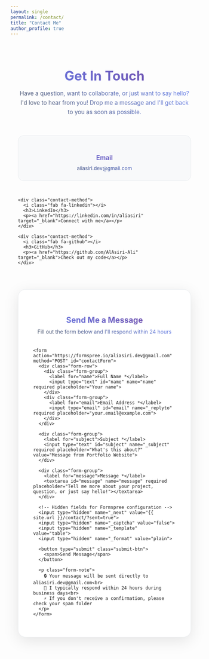 ```yaml
---
layout: single
permalink: /contact/
title: "Contact Me"
author_profile: true
---
```


<style>
.contact-container {
  max-width: 800px;
  margin: 0 auto;
  padding: 20px;
}

.contact-header {
  text-align: center;
  margin-bottom: 50px;
}

.contact-header h1 {
  background: linear-gradient(45deg, #667eea, #764ba2);
  -webkit-background-clip: text;
  -webkit-text-fill-color: transparent;
  background-clip: text;
  font-size: 2.5em;
  margin-bottom: 15px;
}

.contact-subtitle {
  background: linear-gradient(45deg, #4a5568, #667eea);
  -webkit-background-clip: text;
  -webkit-text-fill-color: transparent;
  background-clip: text;
  font-size: 1.1em;
  max-width: 600px;
  margin: 0 auto 30px;
  line-height: 1.6;
}

.contact-methods {
  display: grid;
  grid-template-columns: repeat(auto-fit, minmax(250px, 1fr));
  gap: 30px;
  margin-bottom: 50px;
}

.contact-method {
  background: #f8f9fa;
  padding: 25px;
  border-radius: 15px;
  text-align: center;
  border: 1px solid #e9ecef;
  transition: all 0.3s ease;
}

.contact-method:hover {
  transform: translateY(-5px);
  box-shadow: 0 10px 30px rgba(0,0,0,0.1);
  border-color: #667eea;
}

.contact-method i {
  font-size: 2.5em;
  background: linear-gradient(45deg, #667eea, #764ba2);
  -webkit-background-clip: text;
  -webkit-text-fill-color: transparent;
  background-clip: text;
  margin-bottom: 15px;
  display: block;
}

.contact-method h3 {
  background: linear-gradient(45deg, #667eea, #764ba2);
  -webkit-background-clip: text;
  -webkit-text-fill-color: transparent;
  background-clip: text;
  margin-bottom: 10px;
  font-size: 1.2em;
}

.contact-method p {
  background: linear-gradient(45deg, #4a5568, #667eea);
  -webkit-background-clip: text;
  -webkit-text-fill-color: transparent;
  background-clip: text;
  margin: 0;
  font-size: 0.95em;
}

.contact-method a {
  color: #667eea;
  text-decoration: none;
  font-weight: 500;
  transition: color 0.3s ease;
}

.contact-method a:hover {
  color: #764ba2;
  text-decoration: underline;
}

.contact-form {
  background: #fff;
  padding: 40px;
  border-radius: 20px;
  box-shadow: 0 10px 40px rgba(0,0,0,0.1);
  border: 1px solid #e9ecef;
}

.form-header {
  text-align: center;
  margin-bottom: 35px;
}

.form-header h2 {
  background: linear-gradient(45deg, #667eea, #764ba2);
  -webkit-background-clip: text;
  -webkit-text-fill-color: transparent;
  background-clip: text;
  margin-bottom: 10px;
}

.form-header p {
  background: linear-gradient(45deg, #4a5568, #667eea);
  -webkit-background-clip: text;
  -webkit-text-fill-color: transparent;
  background-clip: text;
  margin: 0;
}

.form-group {
  margin-bottom: 25px;
}

.form-row {
  display: grid;
  grid-template-columns: 1fr 1fr;
  gap: 20px;
}

.form-group label {
  display: block;
  background: linear-gradient(45deg, #667eea, #764ba2);
  -webkit-background-clip: text;
  -webkit-text-fill-color: transparent;
  background-clip: text;
  font-weight: 500;
  margin-bottom: 8px;
  font-size: 0.95em;
}

.form-group input,
.form-group textarea {
  width: 100%;
  padding: 12px 16px;
  border: 2px solid #e9ecef;
  border-radius: 10px;
  font-size: 1em;
  transition: all 0.3s ease;
  font-family: inherit;
  background: #fff;
}

.form-group input:focus,
.form-group textarea:focus {
  outline: none;
  border-color: #667eea;
  box-shadow: 0 0 0 3px rgba(102, 126, 234, 0.1);
  transform: translateY(-2px);
}

.form-group textarea {
  resize: vertical;
  min-height: 120px;
  line-height: 1.5;
}

.submit-btn {
  background: linear-gradient(45deg, #667eea, #764ba2);
  color: white;
  padding: 15px 40px;
  border: none;
  border-radius: 25px;
  font-size: 1.1em;
  font-weight: 600;
  cursor: pointer;
  transition: all 0.3s ease;
  width: 100%;
  position: relative;
  overflow: hidden;
}

.submit-btn:hover {
  transform: translateY(-2px);
  box-shadow: 0 8px 25px rgba(102, 126, 234, 0.3);
  background: linear-gradient(45deg, #764ba2, #667eea);
}

.submit-btn:active {
  transform: translateY(0);
}

.submit-btn::before {
  content: '';
  position: absolute;
  top: 0;
  left: -100%;
  width: 100%;
  height: 100%;
  background: linear-gradient(90deg, transparent, rgba(255,255,255,0.2), transparent);
  transition: left 0.5s ease;
}

.submit-btn:hover::before {
  left: 100%;
}

.form-note {
  margin-top: 20px;
  text-align: center;
  background: linear-gradient(45deg, #4a5568, #667eea);
  -webkit-background-clip: text;
  -webkit-text-fill-color: transparent;
  background-clip: text;
  font-size: 0.9em;
  font-style: italic;
}

/* Success/Error Messages */
.message {
  padding: 15px 20px;
  border-radius: 10px;
  margin-bottom: 25px;
  font-weight: 500;
  text-align: center;
}

.message.success {
  background: #d4edda;
  border: 1px solid #c3e6cb;
  color: #155724;
}

.message.error {
  background: #f8d7da;
  border: 1px solid #f5c6cb;
  color: #721c24;
}

/* Dark theme support */
[data-theme="dark"] .contact-method {
  background: #2d3748;
  border-color: #4a5568;
}

[data-theme="dark"] .contact-method h3 {
  background: linear-gradient(45deg, #90cdf4, #a78bfa);
  -webkit-background-clip: text;
  -webkit-text-fill-color: transparent;
  background-clip: text;
}

[data-theme="dark"] .contact-method p {
  background: linear-gradient(45deg, #cbd5e0, #90cdf4);
  -webkit-background-clip: text;
  -webkit-text-fill-color: transparent;
  background-clip: text;
}

[data-theme="dark"] .contact-form {
  background: #2d3748;
  border-color: #4a5568;
}

[data-theme="dark"] .form-header h2 {
  background: linear-gradient(45deg, #90cdf4, #a78bfa);
  -webkit-background-clip: text;
  -webkit-text-fill-color: transparent;
  background-clip: text;
}

[data-theme="dark"] .form-header p {
  background: linear-gradient(45deg, #cbd5e0, #90cdf4);
  -webkit-background-clip: text;
  -webkit-text-fill-color: transparent;
  background-clip: text;
}

[data-theme="dark"] .form-group label {
  background: linear-gradient(45deg, #90cdf4, #a78bfa);
  -webkit-background-clip: text;
  -webkit-text-fill-color: transparent;
  background-clip: text;
}

[data-theme="dark"] .form-group input,
[data-theme="dark"] .form-group textarea {
  background: #4a5568;
  border-color: #718096;
  color: #e2e8f0;
}

[data-theme="dark"] .form-group input::placeholder,
[data-theme="dark"] .form-group textarea::placeholder {
  color: #a0aec0;
}

[data-theme="dark"] .contact-subtitle {
  background: linear-gradient(45deg, #cbd5e0, #90cdf4);
  -webkit-background-clip: text;
  -webkit-text-fill-color: transparent;
  background-clip: text;
}

[data-theme="dark"] .form-note {
  background: linear-gradient(45deg, #cbd5e0, #90cdf4);
  -webkit-background-clip: text;
  -webkit-text-fill-color: transparent;
  background-clip: text;
}

/* Mobile responsiveness */
@media (max-width: 768px) {
  .contact-container {
    padding: 15px;
  }
  
  .contact-form {
    padding: 25px 20px;
  }
  
  .form-row {
    grid-template-columns: 1fr;
    gap: 15px;
  }
  
  .contact-header h1 {
    font-size: 2em;
  }
  
  .contact-methods {
    gap: 20px;
  }
}
</style>

<div class="contact-container">
  
  <div class="contact-header">
    <h1>Get In Touch</h1>
    <p class="contact-subtitle">
      Have a question, want to collaborate, or just want to say hello? I'd love to hear from you! 
      Drop me a message and I'll get back to you as soon as possible.
    </p>
  </div>

  <div class="contact-methods">
    <div class="contact-method">
      <i class="fas fa-envelope"></i>
      <h3>Email</h3>
      <p><a href="mailto:aliasiri.dev@gmail.com">aliasiri.dev@gmail.com</a></p>
    </div>
    
    <div class="contact-method">
      <i class="fab fa-linkedin"></i>
      <h3>LinkedIn</h3>
      <p><a href="https://linkedin.com/in/aliasiri" target="_blank">Connect with me</a></p>
    </div>
    
    <div class="contact-method">
      <i class="fab fa-github"></i>
      <h3>GitHub</h3>
      <p><a href="https://github.com/AlAsiri-Ali" target="_blank">Check out my code</a></p>
    </div>
  </div>

  <div class="contact-form">
    <div class="form-header">
      <h2>Send Me a Message</h2>
      <p>Fill out the form below and I'll respond within 24 hours</p>
    </div>

    <form action="https://formspree.io/aliasiri.dev@gmail.com" method="POST" id="contactForm">
      <div class="form-row">
        <div class="form-group">
          <label for="name">Full Name *</label>
          <input type="text" id="name" name="name" required placeholder="Your name">
        </div>
        <div class="form-group">
          <label for="email">Email Address *</label>
          <input type="email" id="email" name="_replyto" required placeholder="your.email@example.com">
        </div>
      </div>
      
      <div class="form-group">
        <label for="subject">Subject *</label>
        <input type="text" id="subject" name="_subject" required placeholder="What's this about?" value="Message from Portfolio Website">
      </div>
      
      <div class="form-group">
        <label for="message">Message *</label>
        <textarea id="message" name="message" required placeholder="Tell me more about your project, question, or just say hello!"></textarea>
      </div>
      
      <!-- Hidden fields for Formspree configuration -->
      <input type="hidden" name="_next" value="{{ site.url }}/contact/?sent=true">
      <input type="hidden" name="_captcha" value="false">
      <input type="hidden" name="_template" value="table">
      <input type="hidden" name="_format" value="plain">
      
      <button type="submit" class="submit-btn">
        <span>Send Message</span>
      </button>
      
      <p class="form-note">
        🔒 Your message will be sent directly to aliasiri.dev@gmail.com<br>
        📧 I typically respond within 24 hours during business days<br>
        ⚡ If you don't receive a confirmation, please check your spam folder
      </p>
    </form>
  </div>

</div>

<!-- Success/Error message handling -->
<script>
document.addEventListener('DOMContentLoaded', function() {
  // Check if message was sent successfully
  const urlParams = new URLSearchParams(window.location.search);
  if (urlParams.get('sent') === 'true') {
    const form = document.getElementById('contactForm');
    const successMessage = document.createElement('div');
    successMessage.className = 'message success';
    successMessage.innerHTML = '🎉 Message sent successfully! Thank you for reaching out.<br>📧 I\'ll get back to you within 24 hours!';
    form.parentNode.insertBefore(successMessage, form);
    
    // Clear the URL parameter
    window.history.replaceState({}, document.title, window.location.pathname);
  }
  
  // Enhanced form submission handling
  const contactForm = document.getElementById('contactForm');
  contactForm.addEventListener('submit', function(e) {
    e.preventDefault();
    
    const form = this;
    const submitBtn = form.querySelector('.submit-btn');
    const originalText = submitBtn.innerHTML;
    
    // Show loading state
    submitBtn.innerHTML = '<span>Sending Message... ⏳</span>';
    submitBtn.disabled = true;
    
    // Remove any existing messages
    const existingMessages = form.parentNode.querySelectorAll('.success-message, .error-message');
    existingMessages.forEach(msg => msg.remove());
    
    // Submit form data
    fetch(form.action, {
      method: form.method,
      body: new FormData(form),
      headers: {
        'Accept': 'application/json'
      }
    }).then(response => {
      if (response.ok) {
        // Show success message
        submitBtn.innerHTML = '<span>Message Sent Successfully! ✅</span>';
        submitBtn.style.background = 'linear-gradient(45deg, #4CAF50, #45a049)';
        
        // Show detailed success message
        const successMessage = document.createElement('div');
        successMessage.className = 'success-message';
        successMessage.innerHTML = `
          <div style="background: linear-gradient(45deg, #d4edda, #c3e6cb); color: #155724; padding: 25px; border-radius: 15px; margin-top: 25px; border-left: 5px solid #28a745; box-shadow: 0 4px 15px rgba(40, 167, 69, 0.2);">
            <h3 style="margin: 0 0 15px 0; color: #155724; font-size: 1.3em;">✅ Message Sent Successfully!</h3>
            <p style="margin: 0; line-height: 1.8; font-size: 1.05em;">
              🎯 Your message has been delivered to <strong>aliasiri.dev@gmail.com</strong><br>
              📧 You should receive a confirmation email shortly<br>
              ⏰ I'll respond within 24 hours during business days<br>
              📂 If you don't see a response, please check your spam folder<br>
              🔄 The page will refresh in 5 seconds...
            </p>
          </div>
        `;
        
        form.parentNode.insertBefore(successMessage, form.nextSibling);
        form.reset();
        
        // Redirect after 5 seconds
        setTimeout(() => {
          window.location.href = form.querySelector('input[name="_next"]').value;
        }, 5000);
        
      } else {
        throw new Error('Network response was not ok');
      }
    }).catch(error => {
      // Show error message
      submitBtn.innerHTML = '<span>Error! Please try again ❌</span>';
      submitBtn.style.background = 'linear-gradient(45deg, #f44336, #d32f2f)';
      
      const errorMessage = document.createElement('div');
      errorMessage.className = 'error-message';
      errorMessage.innerHTML = `
        <div style="background: linear-gradient(45deg, #f8d7da, #f1b0b7); color: #721c24; padding: 25px; border-radius: 15px; margin-top: 25px; border-left: 5px solid #dc3545; box-shadow: 0 4px 15px rgba(220, 53, 69, 0.2);">
          <h3 style="margin: 0 0 15px 0; color: #721c24; font-size: 1.3em;">❌ Message Failed to Send</h3>
          <p style="margin: 0; line-height: 1.8; font-size: 1.05em;">
            There was an error sending your message. Please try:<br>
            🔄 Refreshing the page and trying again<br>
            📧 Sending an email directly to: <strong>aliasiri.dev@gmail.com</strong><br>
            💬 Contacting me through social media links above<br>
            🆘 The issue might be temporary, please try again in a few minutes
          </p>
        </div>
      `;
      
      form.parentNode.insertBefore(errorMessage, form.nextSibling);
      
      // Reset button after 3 seconds
      setTimeout(() => {
        submitBtn.innerHTML = originalText;
        submitBtn.disabled = false;
        submitBtn.style.background = '';
      }, 3000);
    });
  });
});
</script>
